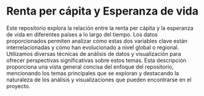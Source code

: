 # Renta per cápita y Esperanza de vida
Este repositorio explora la relación entre la renta per cápita y la esperanza de vida en diferentes países a lo largo del 
tiempo. Los datos proporcionados permiten analizar cómo estas dos variables clave están interrelacionadas y cómo han evolucionado a nivel global o regional. Utilizamos diversas técnicas de análisis de datos y visualización para ofrecer perspectivas significativas sobre estos temas.
Esta descripción proporciona una vista general concisa del enfoque del repositorio, mencionando los temas principales que se exploran y destacando la naturaleza de los análisis y visualizaciones que pueden encontrarse en el proyecto.
